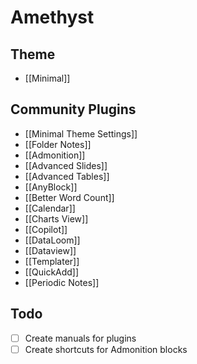 # Amethyst

## Theme

- [[Minimal]]

## Community Plugins

- [[Minimal Theme Settings]]
- [[Folder Notes]]
- [[Admonition]]
- [[Advanced Slides]]
- [[Advanced Tables]]
- [[AnyBlock]]
- [[Better Word Count]]
- [[Calendar]]
- [[Charts View]]
- [[Copilot]]
- [[DataLoom]]
- [[Dataview]]
- [[Templater]]
- [[QuickAdd]]
- [[Periodic Notes]]

## Todo

- [ ] Create manuals for plugins
- [ ] Create shortcuts for Admonition blocks
